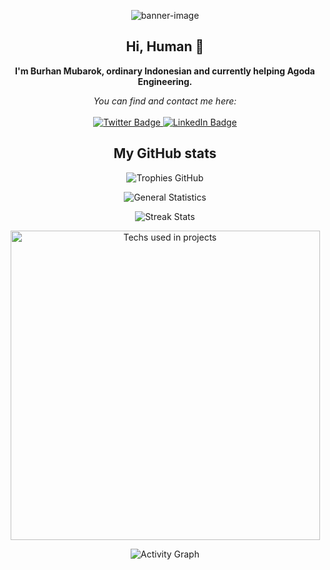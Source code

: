 <p align="center">
    <img src="https://github.com/burubur/burubur/assets/8677498/e6368770-0ca1-4bc8-8fdd-68f8a114a38d" alt="banner-image") />
</p>

<h2 align="center">
    Hi, Human 👋
</h2>

<p align="center">
    <b>I'm Burhan Mubarok, ordinary Indonesian and currently helping Agoda Engineering.</b>
</p>

<p align="center">
    <i>You can find and contact me here:</i>
    <br/><br/>
    <a href="https://twitter.com/burhanmubarok" target="_blank">
        <img src="https://img.shields.io/badge/-Twitter-1DA1F2?logo=twitter&style=for-the-badge&logoColor=white" alt="Twitter Badge" />
    </a>
    <a href="https://www.linkedin.com/in/burhan-mubarok-66289a111" target="_blank">
        <img src="https://img.shields.io/badge/-LinkedIn-0077B5?logo=linkedin&style=for-the-badge&logoColor=white" alt="LinkedIn Badge" />
    </a>
</p>

<h2 align="center">
    My GitHub stats
</h2>

<p align="center">
    <p align="center">
        <img src="https://github-profile-trophy.vercel.app/?username=burubur&theme=darkhub&margin-w=15" alt="Trophies GitHub" />
    </p>
    <p align="center">
        <img src="https://github-readme-stats.vercel.app/api?username=burubur&theme=dark&show_icons=true&include_all_commits=true&locale=en" alt="General Statistics" />
    </p>
    <p align="center">
        <img src="https://github-readme-streak-stats.herokuapp.com/?user=burubur&theme=dark" alt="Streak Stats" />
    </p>
    <p align="center">
        <img src="https://github-readme-stats.vercel.app/api/top-langs?username=burubur&layout=compact&theme=dark&locale=en" alt="Techs used in projects" width="495px" />
    </p>
    <p align="center">
        <img src="https://activity-graph.herokuapp.com/graph?username=burubur&theme=xcode&bg_color=151515" alt="Activity Graph" />
    </p>
</p>
